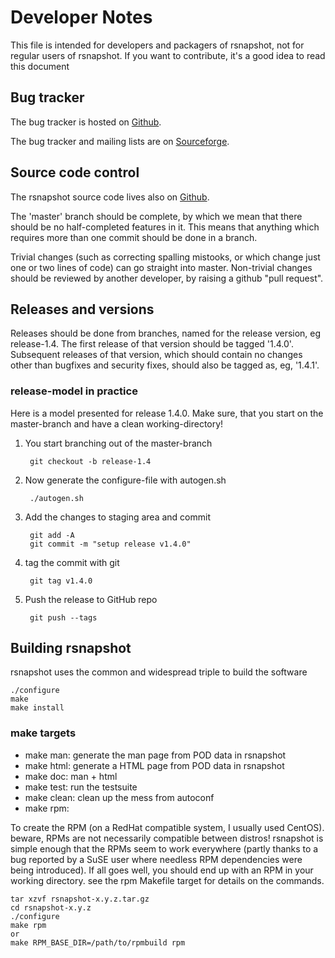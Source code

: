 # Developer Notes

This file is intended for developers and packagers of rsnapshot,
not for regular users of rsnapshot. If you want to contribute, it's a
good idea to read this document

## Bug tracker

The bug tracker is hosted on [Github](https://github.com/DrHyde/rsnapshot/issues).

The bug tracker and mailing lists are on [Sourceforge](https://sourceforge.net/projects/rsnapshot/).

## Source code control

The rsnapshot source code lives also on [Github](https://github.com/DrHyde/rsnapshot).

The 'master' branch should be complete, by which we mean that there should
be no half-completed features in it.  This means that anything which
requires more than one commit should be done in a branch.

Trivial changes (such as correcting spalling mistooks, or which change
just one or two lines of code) can go straight into master.  Non-trivial
changes should be reviewed by another developer, by raising a github
"pull request".

## Releases and versions

Releases should be done from branches, named for the release version,
eg release-1.4.  The first release of that version should be tagged '1.4.0'.
Subsequent releases of that version, which should contain no changes other
than bugfixes and security fixes, should also be tagged as, eg, '1.4.1'.

### release-model in practice
Here is a model presented for release 1.4.0. Make sure, that you start
on the master-branch and have a clean working-directory!

1. You start branching out of the master-branch

		git checkout -b release-1.4

2. Now generate the configure-file with autogen.sh

		./autogen.sh

3. Add the changes to staging area and commit

		git add -A
		git commit -m "setup release v1.4.0"

4. tag the commit with git

		git tag v1.4.0

5. Push the release to GitHub repo

		git push --tags

## Building rsnapshot 

rsnapshot uses the common and widespread triple to build the software
  
	./configure
	make
	make install

### make targets

* make man: generate the man page from POD data in rsnapshot
* make html: generate a HTML page from POD data in rsnapshot
* make doc: man + html
* make test: run the testsuite
* make clean: clean up the mess from autoconf
* make rpm:

To create the RPM (on a RedHat compatible system, I usually used
CentOS). beware, RPMs are not necessarily compatible between distros!
rsnapshot is simple enough that the RPMs seem to work everywhere
(partly thanks to a bug reported by a SuSE user where needless RPM
dependencies were being introduced). If all goes well, you should end
up with an RPM in your working directory. see the rpm Makefile target
for details on the commands.

	tar xzvf rsnapshot-x.y.z.tar.gz
	cd rsnapshot-x.y.z
	./configure
	make rpm
	or
	make RPM_BASE_DIR=/path/to/rpmbuild rpm
